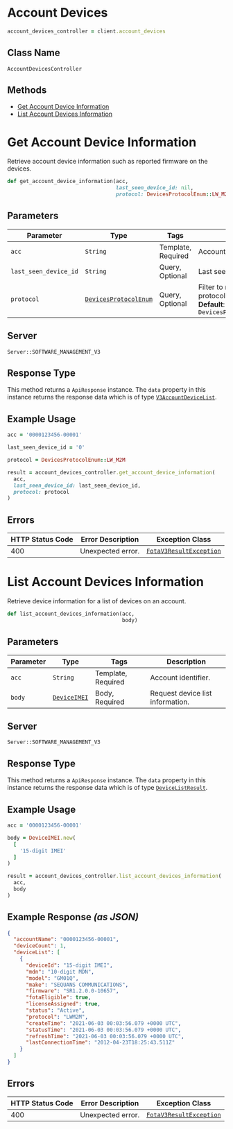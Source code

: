 # Account Devices

```ruby
account_devices_controller = client.account_devices
```

## Class Name

`AccountDevicesController`

## Methods

* [Get Account Device Information](../../doc/controllers/account-devices.md#get-account-device-information)
* [List Account Devices Information](../../doc/controllers/account-devices.md#list-account-devices-information)


# Get Account Device Information

Retrieve account device information such as reported firmware on the devices.

```ruby
def get_account_device_information(acc,
                                   last_seen_device_id: nil,
                                   protocol: DevicesProtocolEnum::LW_M2M)
```

## Parameters

| Parameter | Type | Tags | Description |
|  --- | --- | --- | --- |
| `acc` | `String` | Template, Required | Account identifier. |
| `last_seen_device_id` | `String` | Query, Optional | Last seen device identifier. |
| `protocol` | [`DevicesProtocolEnum`](../../doc/models/devices-protocol-enum.md) | Query, Optional | Filter to retrieve a specific protocol type used.<br>**Default**: `DevicesProtocolEnum::LW_M2M` |

## Server

`Server::SOFTWARE_MANAGEMENT_V3`

## Response Type

This method returns a `ApiResponse` instance. The `data` property in this instance returns the response data which is of type [`V3AccountDeviceList`](../../doc/models/v3-account-device-list.md).

## Example Usage

```ruby
acc = '0000123456-00001'

last_seen_device_id = '0'

protocol = DevicesProtocolEnum::LW_M2M

result = account_devices_controller.get_account_device_information(
  acc,
  last_seen_device_id: last_seen_device_id,
  protocol: protocol
)
```

## Errors

| HTTP Status Code | Error Description | Exception Class |
|  --- | --- | --- |
| 400 | Unexpected error. | [`FotaV3ResultException`](../../doc/models/fota-v3-result-exception.md) |


# List Account Devices Information

Retrieve device information for a list of devices on an account.

```ruby
def list_account_devices_information(acc,
                                     body)
```

## Parameters

| Parameter | Type | Tags | Description |
|  --- | --- | --- | --- |
| `acc` | `String` | Template, Required | Account identifier. |
| `body` | [`DeviceIMEI`](../../doc/models/device-imei.md) | Body, Required | Request device list information. |

## Server

`Server::SOFTWARE_MANAGEMENT_V3`

## Response Type

This method returns a `ApiResponse` instance. The `data` property in this instance returns the response data which is of type [`DeviceListResult`](../../doc/models/device-list-result.md).

## Example Usage

```ruby
acc = '0000123456-00001'

body = DeviceIMEI.new(
  [
    '15-digit IMEI'
  ]
)

result = account_devices_controller.list_account_devices_information(
  acc,
  body
)
```

## Example Response *(as JSON)*

```json
{
  "accountName": "0000123456-00001",
  "deviceCount": 1,
  "deviceList": [
    {
      "deviceId": "15-digit IMEI",
      "mdn": "10-digit MDN",
      "model": "GM01Q",
      "make": "SEQUANS COMMUNICATIONS",
      "firmware": "SR1.2.0.0-10657",
      "fotaEligible": true,
      "licenseAssigned": true,
      "status": "Active",
      "protocol": "LWM2M",
      "createTime": "2021-06-03 00:03:56.079 +0000 UTC",
      "statusTime": "2021-06-03 00:03:56.079 +0000 UTC",
      "refreshTime": "2021-06-03 00:03:56.079 +0000 UTC",
      "lastConnectionTime": "2012-04-23T18:25:43.511Z"
    }
  ]
}
```

## Errors

| HTTP Status Code | Error Description | Exception Class |
|  --- | --- | --- |
| 400 | Unexpected error. | [`FotaV3ResultException`](../../doc/models/fota-v3-result-exception.md) |


